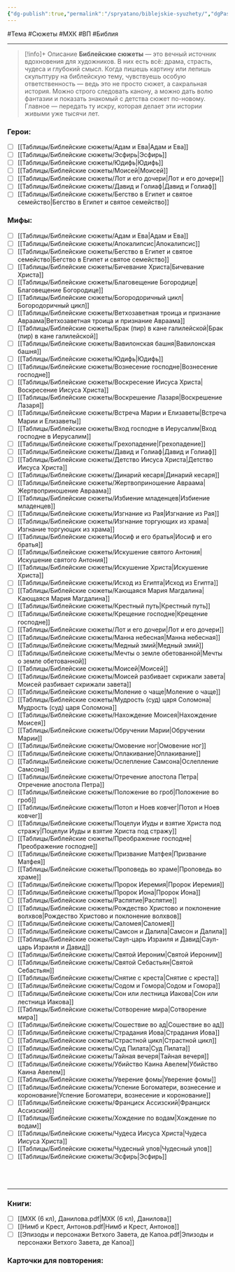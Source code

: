 ```yaml
---
{"dg-publish":true,"permalink":"/spryatano/biblejskie-syuzhety/","dgPassFrontmatter":true}
---
```


#Тема #Сюжеты #МХК #ВП #Библия

---

> [!info]+ Описание
> **Библейские сюжеты** — это вечный источник вдохновения для художников. В них есть всё: драма, страсть, чудеса и глубокий смысл. Когда пишешь картину или лепишь скульптуру на библейскую тему, чувствуешь особую ответственность — ведь это не просто сюжет, а сакральная история. Можно строго следовать канону, а можно дать волю фантазии и показать знакомый с детства сюжет по-новому. Главное — передать ту искру, которая делает эти истории живыми уже тысячи лет.
### Герои:
- [ ] [[Таблицы/Библейские сюжеты/Адам и Ева\|Адам и Ева]]
- [ ] [[Таблицы/Библейские сюжеты/Эсфирь\|Эсфирь]]
- [ ] [[Таблицы/Библейские сюжеты/Юдифь\|Юдифь]]
- [ ] [[Таблицы/Библейские сюжеты/Моисей\|Моисей]]
- [ ] [[Таблицы/Библейские сюжеты/Лот и его дочери\|Лот и его дочери]]
- [ ] [[Таблицы/Библейские сюжеты/Давид и Голиаф\|Давид и Голиаф]]
- [ ] [[Таблицы/Библейские сюжеты/Бегство в Египет и святое семейство\|Бегство в Египет и святое семейство]]
### Мифы:
- [ ] [[Таблицы/Библейские сюжеты/Адам и Ева\|Адам и Ева]]
- [ ] [[Таблицы/Библейские сюжеты/Апокалипсис\|Апокалипсис]]
- [ ] [[Таблицы/Библейские сюжеты/Бегство в Египет и святое семейство\|Бегство в Египет и святое семейство]]
- [ ] [[Таблицы/Библейские сюжеты/Бичевание Христа\|Бичевание Христа]]
- [ ] [[Таблицы/Библейские сюжеты/Благовещение Богородице\|Благовещение Богородице]]
- [ ] [[Таблицы/Библейские сюжеты/Богородоричный цикл\|Богородоричный цикл]]
- [ ] [[Таблицы/Библейские сюжеты/Ветхозаветная троица и признание Авраама\|Ветхозаветная троица и признание Авраама]]
- [ ] [[Таблицы/Библейские сюжеты/Брак (пир) в кане галилейской\|Брак (пир) в кане галилейской]]
- [ ] [[Таблицы/Библейские сюжеты/Вавилонская башня\|Вавилонская башня]]
- [ ] [[Таблицы/Библейские сюжеты/Юдифь\|Юдифь]]
- [ ] [[Таблицы/Библейские сюжеты/Вознесение господне\|Вознесение господне]]
- [ ] [[Таблицы/Библейские сюжеты/Воскресение Иисуса Христа\|Воскресение Иисуса Христа]]
- [ ] [[Таблицы/Библейские сюжеты/Воскрешение Лазаря\|Воскрешение Лазаря]]
- [ ] [[Таблицы/Библейские сюжеты/Встреча Марии и Елизаветы\|Встреча Марии и Елизаветы]]
- [ ] [[Таблицы/Библейские сюжеты/Вход господне в Иерусалим\|Вход господне в Иерусалим]]
- [ ] [[Таблицы/Библейские сюжеты/Грехопадение\|Грехопадение]]
- [ ] [[Таблицы/Библейские сюжеты/Давид и Голиаф\|Давид и Голиаф]]
- [ ] [[Таблицы/Библейские сюжеты/Детство Иисуса Христа\|Детство Иисуса Христа]]
- [ ] [[Таблицы/Библейские сюжеты/Динарий кесаря\|Динарий кесаря]]
- [ ] [[Таблицы/Библейские сюжеты/Жертвоприношение Авраама\|Жертвоприношение Авраама]]
- [ ] [[Таблицы/Библейские сюжеты/Избиение младенцев\|Избиение младенцев]]
- [ ] [[Таблицы/Библейские сюжеты/Изгнание из Рая\|Изгнание из Рая]]
- [ ] [[Таблицы/Библейские сюжеты/Изгнание торгующих из храма\|Изгнание торгующих из храма]]
- [ ] [[Таблицы/Библейские сюжеты/Иосиф и его братья\|Иосиф и его братья]]
- [ ] [[Таблицы/Библейские сюжеты/Искушение святого Антония\|Искушение святого Антония]]
- [ ] [[Таблицы/Библейские сюжеты/Искушение Христа\|Искушение Христа]]
- [ ] [[Таблицы/Библейские сюжеты/Исход из Египта\|Исход из Египта]]
- [ ] [[Таблицы/Библейские сюжеты/Кающаяся Мария Магдалина\|Кающаяся Мария Магдалина]]
- [ ] [[Таблицы/Библейские сюжеты/Крестный путь\|Крестный путь]]
- [ ] [[Таблицы/Библейские сюжеты/Крещение господне\|Крещение господне]]
- [ ] [[Таблицы/Библейские сюжеты/Лот и его дочери\|Лот и его дочери]]
- [ ] [[Таблицы/Библейские сюжеты/Манна небесная\|Манна небесная]]
- [ ] [[Таблицы/Библейские сюжеты/Медный змий\|Медный змий]]
- [ ] [[Таблицы/Библейские сюжеты/Мечты о земле обетованной\|Мечты о земле обетованной]]
- [ ] [[Таблицы/Библейские сюжеты/Моисей\|Моисей]]
- [ ] [[Таблицы/Библейские сюжеты/Моисей разбивает скрижали завета\|Моисей разбивает скрижали завета]]
- [ ] [[Таблицы/Библейские сюжеты/Моление о чаще\|Моление о чаще]]
- [ ] [[Таблицы/Библейские сюжеты/Мудрость (суд) царя Соломона\|Мудрость (суд) царя Соломона]]
- [ ] [[Таблицы/Библейские сюжеты/Нахождение Моисея\|Нахождение Моисея]]
- [ ] [[Таблицы/Библейские сюжеты/Обручении Марии\|Обручении Марии]]
- [ ] [[Таблицы/Библейские сюжеты/Омовение ног\|Омовение ног]]
- [ ] [[Таблицы/Библейские сюжеты/Оплакивание\|Оплакивание]]
- [ ] [[Таблицы/Библейские сюжеты/Ослепление Самсона\|Ослепление Самсона]]
- [ ] [[Таблицы/Библейские сюжеты/Отречение апостола Петра\|Отречение апостола Петра]]
- [ ] [[Таблицы/Библейские сюжеты/Положение во гроб\|Положение во гроб]]
- [ ] [[Таблицы/Библейские сюжеты/Потоп и Ноев ковчег\|Потоп и Ноев ковчег]]
- [ ] [[Таблицы/Библейские сюжеты/Поцелуи Иуды и взятие Христа под стражу\|Поцелуи Иуды и взятие Христа под стражу]]
- [ ] [[Таблицы/Библейские сюжеты/Преображение господне\|Преображение господне]]
- [ ] [[Таблицы/Библейские сюжеты/Призвание Матфея\|Призвание Матфея]]
- [ ] [[Таблицы/Библейские сюжеты/Проповедь во храме\|Проповедь во храме]]
- [ ] [[Таблицы/Библейские сюжеты/Пророк Иеремия\|Пророк Иеремия]]
- [ ] [[Таблицы/Библейские сюжеты/Пророк Иона\|Пророк Иона]]
- [ ] [[Таблицы/Библейские сюжеты/Распятие\|Распятие]]
- [ ] [[Таблицы/Библейские сюжеты/Рождество Христово и поклонение волхвов\|Рождество Христово и поклонение волхвов]]
- [ ] [[Таблицы/Библейские сюжеты/Саломея\|Саломея]]
- [ ] [[Таблицы/Библейские сюжеты/Самсон и Далила\|Самсон и Далила]]
- [ ] [[Таблицы/Библейские сюжеты/Саул-царь Израиля и Давид\|Саул-царь Израиля и Давид]]
- [ ] [[Таблицы/Библейские сюжеты/Святой Иероним\|Святой Иероним]]
- [ ] [[Таблицы/Библейские сюжеты/Святой Себастьян\|Святой Себастьян]]
- [ ] [[Таблицы/Библейские сюжеты/Снятие с креста\|Снятие с креста]]
- [ ] [[Таблицы/Библейские сюжеты/Содом и Гомора\|Содом и Гомора]]
- [ ] [[Таблицы/Библейские сюжеты/Сон или лестница Иакова\|Сон или лестница Иакова]]
- [ ] [[Таблицы/Библейские сюжеты/Сотворение мира\|Сотворение мира]]
- [ ] [[Таблицы/Библейские сюжеты/Сошествие во ад\|Сошествие во ад]]
- [ ] [[Таблицы/Библейские сюжеты/Страдания Иова\|Страдания Иова]]
- [ ] [[Таблицы/Библейские сюжеты/Страстной цикл\|Страстной цикл]]
- [ ] [[Таблицы/Библейские сюжеты/Суд Пилата\|Суд Пилата]]
- [ ] [[Таблицы/Библейские сюжеты/Тайная вечеря\|Тайная вечеря]]
- [ ] [[Таблицы/Библейские сюжеты/Убийство Каина Авелем\|Убийство Каина Авелем]]
- [ ] [[Таблицы/Библейские сюжеты/Уверение фомы\|Уверение фомы]]
- [ ] [[Таблицы/Библейские сюжеты/Успение Богоматери, вознесение и коронование\|Успение Богоматери, вознесение и коронование]]
- [ ] [[Таблицы/Библейские сюжеты/Франциск Ассизский\|Франциск Ассизский]]
- [ ] [[Таблицы/Библейские сюжеты/Хождение по водам\|Хождение по водам]]
- [ ] [[Таблицы/Библейские сюжеты/Чудеса Иисуса Христа\|Чудеса Иисуса Христа]]
- [ ] [[Таблицы/Библейские сюжеты/Чудесный улов\|Чудесный улов]]
- [ ] [[Таблицы/Библейские сюжеты/Эсфирь\|Эсфирь]]
### ㅤ
---

### Книги:
- [ ] [[МХК (6 кл), Данилова.pdf|МХК (6 кл), Данилова]]
- [ ] [[Нимб и Крест, Антонов.pdf|Нимб и Крест, Антонов]]
- [ ] [[Эпизоды и персонажи Ветхого Завета, де Капоа.pdf|Эпизоды и персонажи Ветхого Завета, де Капоа]]
### Карточки для повторения:
